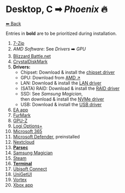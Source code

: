 # Desktop, C ➡ _Phoenix_ 🔥

[⬅ Back](./README.md)

Entries in **bold** are to be prioritized during installation.

1. [7-Zip](./app-list.md#7-zip)
2. _AMD Software_: See _Drivers_ ➡️ _GPU_
2. [Blizzard Battle.net](./app-list.md#blizzard-battlenet)
2. [CrystalDiskMark](./app-list.md#crystaldiskmark)
2. **Drivers:**
	* Chipset: Download & install the [chipset driver](https://rog.asus.com/de/motherboards/rog-strix/rog-strix-x470-f-gaming-model/helpdesk_download)
	* GPU: Download from [AMD ↗](https://www.amd.com/en/support)
	* LAN: Download & install the [LAN driver](https://rog.asus.com/de/motherboards/rog-strix/rog-strix-x470-f-gaming-model/helpdesk_download)
	* (SATA) RAID: Download & install the [RAID driver](https://rog.asus.com/de/motherboards/rog-strix/rog-strix-x470-f-gaming-model/helpdesk_download)
	* SSD: See _Samsung Magician_,<br>then download & install the [NVMe driver](https://www.samsung.com/semiconductor/minisite/ssd/product/consumer/960evo/)
	* USB: Download & install the [USB driver](https://rog.asus.com/de/motherboards/rog-strix/rog-strix-x470-f-gaming-model/helpdesk_download)
2. [EA app](./app-list.md#ea-app)
2. [FurMark](./app-list.md#furmark)
2. [GPU-Z](./app-list.md#gpu-z)
2. [Logi Options+](./app-list.md#logitech-options-plus)
2. [Microsoft 365](./app-list.md#microsoft-365)
2. [Microsoft Defender](./app-list.md#microsoft-defender), preinstalled
2. [Nextcloud](./app-list.md#nextcloud)
2. **[Parsec](./app-list.md#parsec)**
2. [Samsung Magician](./app-list.md#samsung-magician)
2. [Steam](./app-list.md#steam)
2. **[Terminal](./app-list.md#terminal)**
2. [Ubisoft Connect](./app-list.md#ubisoft-connect)
2. [UniGetUI](./app-list.md#unigetui)
2. [Vortex](./app-list.md#vortex)
2. [Xbox app](./app-list.md#xbox-app)

